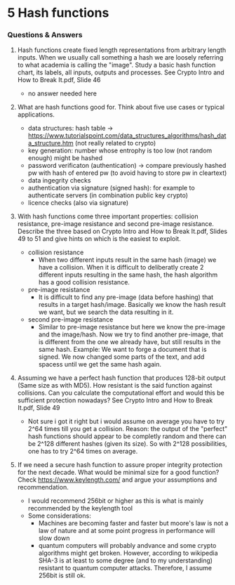 # 5 Hash functions

### Questions & Answers

1. Hash functions create fixed length representations from arbitrary length inputs. When we usually call something a hash we are loosely referring to what academia is calling the "image". Study a basic hash function chart, its labels, all inputs, outputs and processes. See Crypto Intro and How to Break It.pdf, Slide 46 
    - no answer needed here

2. What are hash functions good for. Think about five use cases or typical applications.
    - data structures: hash table -> https://www.tutorialspoint.com/data_structures_algorithms/hash_data_structure.htm (not really related to crypto)
    - key generation: number whose entrophy is too low (not random enough) might be hashed
    - password verificaton (authentication) -> compare previously hashed pw with hash of entered pw  (to avoid having to store pw in cleartext)
    - data ingegrity checks
    - authentication via signature (signed hash): for example to authenticate servers (in combination public key crypto)
    - licence checks (also via signature)

3. With hash functions come three important properties: collision resistance, pre-image resistance and second pre-image resistance. Describe the three based on Crypto Intro and How to Break It.pdf, Slides 49 to 51 and give hints on which is the easiest to exploit.
    - collision resistance
        - When two different inputs result in the same hash (image) we have a collision. When it is difficult to deliberatly create 2 different inputs resulting in the same hash, the hash algorithm has a good collision resistance.
    - pre-image resistance
        - It is difficult to find any pre-image (data before hashing) that results in a target hash/image. Basically we know the hash result we want, but we search the data resulting in it.   
    - second pre-image resistance
        - Similar to pre-image resistance but here we know the pre-image and the image/hash. Now we try to find another pre-image, that is different from the one we already have, but still results in the same hash. Example: We want to forge a document that is signed. We now changed some parts of the text, and add spacess until we get the same hash again. 

4. Assuming we have a perfect hash function that produces 128-bit output (Same size as with MD5). How resistant is the said function against collisions. Can you calculate the computational effort and would this be sufficient protection nowadays? See Crypto Intro and How to Break It.pdf, Slide 49
    - Not sure i got it right but i would assume on average you have to try 2^64 times till you get a collision. Reason: the output of the "perfect" hash functions should appear to be completly random and there can be 2^128 different hashes (given its size). So with 2^128 possibilities, one has to try 2^64 times on average.  

5. If we need a secure hash function to assure proper integrity protection for the next decade. What would be minimal size for a good function? Check https://www.keylength.com/ and argue your assumptions and recommendation.
    - I would recommend 256bit or higher as this is what is mainly recommended by the keylength tool
    - Some considerations: 
        - Machines are becoming faster and faster but moore's law is not a law of nature and at some point progress in performance will slow down
        - quantum computers will probably andvance and some crypto algorithms might get broken. However, according to wikipedia SHA-3 is at least to some degree (and to my understanding) resistant to quantum computer attacks. Therefore, I assume 256bit is still ok.  
